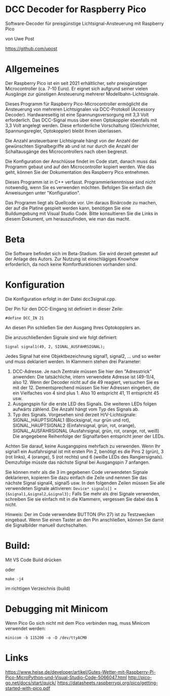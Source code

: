 # DCC Decoder for Raspberry Pico

Software-Decoder für preisgünstige Lichtsignal-Ansteuerung mit Raspberry Pico

von Uwe Post

https://github.com/upost

# Allgemeines

Der Raspberry Pico ist ein seit 2021 erhältlicher, sehr preisgünstiger Microcontroller (ca. 7-10 Euro).
Er eignet sich aufgrund seiner vielen Ausgänge zur günstigen Ansteuerung mehrerer Modellbahn-Lichtsignale.

Dieses Programm für Raspberry Pico-Microcontroller ermöglicht die Ansteuerung von mehreren
Lichtsignalen via DCC-Protokoll (Accessory Decoder). Hardwareseitig ist eine Spannungsversorgung
mit 3,3 Volt erforderlich. Das DCC-Signal muss über einen Optokoppler ebenfalls mit 3,3 Volt
angelegt werden. Diese erforderliche Vorschaltung (Gleichrichter, Spannungsregler, Optokoppler)
bleibt Ihnen überlassen.

Die Anzahl ansteuerbarer Lichtsignale hängt von der Anzahl der gewünschten Signalbegriffe ab und ist
nur durch die Anzahl der Schaltausgänge des Microcontrollers nach oben begrenzt.

Die Konfiguration der Anschlüsse findet im Code statt, danach muss das Programm gebaut und auf den
Microcontroller kopiert werden. Wie das geht, können Sie der Dokumentation des Raspberry Pico entnehmen.

Dieses Programm ist in C++ verfasst. Programmierkenntnisse sind nicht notwendig, wenn Sie es verwenden möchten.
Befolgen Sie einfach die Anweisungen unter "Konfiguration".

Das Programm liegt als Quellcode vor. Um daraus Binärcode zu machen, der auf die Platine gespielt werden kann,
benötigen Sie eine Buildumgebung mit Visual Studio Code. Bitte konsultieren Sie die Links
in diesem Dokument, um herauszufinden, wie man das macht.


# Beta

Die Software befindet sich im Beta-Stadium. Sie wird derzeit getestet auf der Anlage 
des Autors. Zur Nutzung ist einschlägiges Knowhow erforderlich, da noch keine
Komfortfunktionen vorhanden sind.

# Konfiguration

Die Konfiguration erfolgt in der Datei dcc3signal.cpp.

Der Pin für den DCC-Eingang ist definiert in dieser Zeile:

`#define DCC_IN 21`

An diesen Pin schließen Sie den Ausgang Ihres Optokopplers an.

Die anzuschließenden Signale sind wie folgt definiert:

`Signal signal1(49, 2, SIGNAL_AUSFAHRSIGNAL);`

Jedes Signal hat eine Objektbezeichnung signal1, signal2, ... und so weiter und muss deklariert werden.
In Klammern stehen drei Parameter:
1. DCC-Adresse. Je nach Zentrale müssen Sie hier den "Adresstrick" anwenden: Die tatsächliche, intern verwendete Adresse ist (49-1)/4, also 12. Wenn der Decoder nicht auf die 49 reagiert, versuchen Sie es mit der 12. Dementsprechend müssen Sie hier Adressen eingeben, die ein Vielfaches von 4 sind plus 1. Also 10 entspricht 41, 11 entspricht 45 usw.
2. Ausgangspin für die erste LED des Signals. Die weiteren LEDs folgen aufwärts zählend. Die Anzahl hängt vom Typ des Signals ab.
3. Typ des Signals. Vorgesehen sind derzeit H/V-Lichtsignale: SIGNAL_HAUPTSIGNAL1 (Blocksignal, nur grün und rot), SIGNAL_HAUPTSIGNAL2 (Einfahrsignal, grün, rot, orange), SIGNAL_AUSFAHRSIGNAL (Ausfahrsignal, grün, rot, orange, rot, weiß) Die angegebene Reihenfolge der Signalfarben entspricht jener der LEDs.

Achten Sie darauf, keine Ausgangspins mehrfach zu verwenden. Wenn Ihr signal1 ein Ausfahrsignal ist mit 
ersten Pin 2, benötigt es die Pins 2 (grün), 3 (rot links), 4 (orange), 5 (rot rechts) und
 6 (weiße LEDs des Rangiersignals). Demzufolge müsste das nächste Signal bei Ausgangspin 7 anfangen.

Sie können mehr als die 3 im gegebenen Code verwendeten Signale deklarieren, kopieren Sie dazu einfach die Zeile
und nennen Sie das nächste Signal signal4, signal5 usw. 
In den folgenden Zeilen müssen Sie alle verwendeten Signale aktivieren:
`Device* signals[] = {&signal1,&signal2,&signal3};`
Falls Sie mehr als drei Signale verwenden, schreiben Sie sie einfach mit in die Klammern, vergessen Sie dabei das & nicht.


Hinweis: Der im Code verwendete BUTTON (Pin 27) ist zu Testzwecken eingebaut. Wenn Sie einen Taster an den Pin
anschließen, können Sie damit die Signalbilder manuell durchschalten.


# Build:

Mit VS Code Build drücken

oder

`make -j4`

im richtigen Verzeichnis (build)

# Debugging mit Minicom

Wenn Pico Go sich nicht mit dem Pico verbinden mag, muss Minicom verwendet werden:

 `minicom -b 115200 -o -D /dev/ttyACM0`

 

# Links

https://www.heise.de/developer/artikel/Gutes-Wetter-mit-Raspberry-Pi-Pico-MicroPython-und-Visual-Studio-Code-5066047.html
http://pico-go.net/docs/start/quick/
https://datasheets.raspberrypi.org/pico/getting-started-with-pico.pdf



